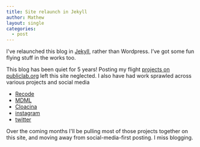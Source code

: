 ```yaml
---
title: Site relaunch in Jekyll
author: Mathew
layout: single
categories:
  - post
---
```



I've relaunched this blog in [Jekyll](https://jekyllrb.com/), rather than Wordpress. I’ve got some fun flying stuff in the works too.

This blog has been quiet for 5 years! Posting my flight [projects on publiclab.org](publiclab.org/profile/mathew) left this site neglected. I also have had work sprawled across various projects and social media 

* [Recode](Recodenow.org)
* [MDML](mdml.co)
* [Cloacina](cloacina.org)
* [instagram](instagram.com/headfullofair)
* [twitter](twitter.com/headfullofair) 

Over the coming months I'll be pulling most of those projects together on this site, and moving away from social-media-first posting.  I miss blogging. 
